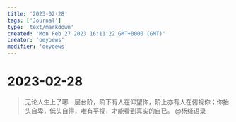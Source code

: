 ```yaml
---
title: '2023-02-28'
tags: ['Journal']
type: 'text/markdown'
created: 'Mon Feb 27 2023 16:11:22 GMT+0000 (GMT)'
creator: 'oeyoews'
modifier: 'oeyoews'
---
```


# 2023-02-28

> 无论人生上了哪一层台阶，阶下有人在仰望你，阶上亦有人在俯视你；你抬头自卑，低头自得，唯有平视，才能看到真实的自已。 @杨绛语录
